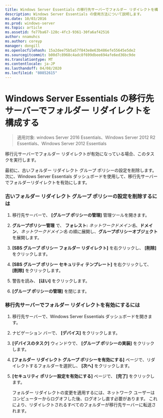 ```yaml
---
title: Windows Server Essentials の移行先サーバーでフォルダー リダイレクトを構成する
description: Windows Server Essentials の使用方法について説明します。
ms.date: 10/03/2016
ms.prod: windows-server
ms.topic: article
ms.assetid: fe77ba67-128c-4fc3-9361-30fa6af42516
author: nnamuhcs
ms.author: coreyp
manager: dongill
ms.openlocfilehash: 15a2dee75b5a57f843e8e63b486efe55645e5de2
ms.sourcegitcommit: b00d7c8968c4adc8f699dbee694afe6ed36bc9de
ms.translationtype: MT
ms.contentlocale: ja-JP
ms.lasthandoff: 04/08/2020
ms.locfileid: "80852615"
---
```

# <a name="configure-folder-redirection-on-the-windows-server-essentials-destination-server"></a>Windows Server Essentials の移行先サーバーでフォルダー リダイレクトを構成する

>適用対象: windows Server 2016 Essentials、Windows Server 2012 R2 Essentials、Windows Server 2012 Essentials

移行元サーバーでフォルダー リダイレクトが有効になっている場合、このタスクを実行します。  
  
 最初に、古いフォルダー リダイレクト グループ ポリシーの設定を削除します。 次に、Windows Server Essentials ダッシュボードを使用して、移行先サーバーでフォルダーリダイレクトを有効にします。  
  
### <a name="to-delete-the-old-folder-redirection-group-policy-setting"></a>古いフォルダー リダイレクト グループ ポリシーの設定を削除するには  
  
1. 移行先サーバーで、 **[グループ ポリシーの管理]** 管理ツールを開きます。  
  
2. **グループポリシー管理** で、 **フォレスト:** <em>ネットワークドメイン名</em>、**ドメイン**、*ネットワークドメイン名* の順に展開し、**グループポリシーオブジェクト** を展開します。  
  
3. **[SBS グループ ポリシー フォルダー リダイレクト]** を右クリックし、 **[削除]** をクリックします。  
  
4. **[SBS グループ ポリシー セキュリティ テンプレート]** を右クリックして、 **[削除]** をクリックします。  
  
5. 警告を読み、 **[はい]** をクリックします。  
  
6. **[グループ ポリシーの管理]** を閉じます。  
  
### <a name="to-enable-folder-redirection-on-the-destination-server"></a>移行先サーバーでフォルダー リダイレクトを有効にするには  
  
1. 移行先サーバーで、Windows Server Essentials ダッシュボードを開きます。  
  
2. ナビゲーション バーで、 **[デバイス]** をクリックします。  
  
3. **[デバイスのタスク]** ウィンドウで、 **[グループ ポリシーの実装]** をクリックします。  
  
4. **[フォルダー リダイレクト グループ ポリシーを有効にする]** ページで、リダイレクトするフォルダーを選択し、 **[次へ]** をクリックします。  
  
5. **[セキュリティ ポリシー設定を有効にする]** ページで、 **[完了]** をクリックします。  
  
   フォルダー リダイレクトの変更を適用するには、ネットワーク ユーザーはコンピューターからログオフした後、ログオンし直す必要があります。 これにより、リダイレクトされるすべてのフォルダーが移行先サーバーに転送されます。
